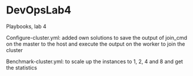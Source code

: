 # DevOpsLab4
Playbooks, lab 4

Configure-cluster.yml: added own solutions to save the output of join_cmd on the master to the host 
and execute the output on the worker to join the cluster

Benchmark-cluster.yml: to scale up the instances to 1, 2, 4 and 8 and get the statistics
